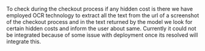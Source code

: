 To check during the checkout process if any hidden cost is there we have employed OCR technology to extract all the text from the url of a screenshot of the checkout process and in the text returned by the model we look for certain hidden costs and inform the user about same. Currently it could not be integrated because of some issue with deployment once its resolved will integrate this.
